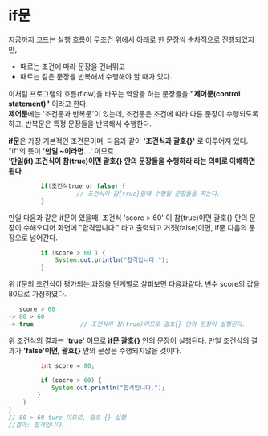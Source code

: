 # if문

지금까지 코드는 실행 흐름이 무조건 위에서 아래로 한 문장씩 순차적으로 진행되었지만,

* 때로는 조건에 따라 문장을 건너뛰고  
* 때로는 같은 문장을 반복해서 수행해야 할 때가 있다.

이처럼 프로그램의 흐름(flow)을 바꾸는 역할을 하는 문장들을 **"제어문(control statement)"** 이라고 한다. <br>
**제어문**에는 '조건문과 반복문'이 있는데, 조건문은 조건에 따라 다른 문장이 수행되도록 하고, 반복문은 특정 문장들을 반복해서 수행한다.

<span>**if문**</sapn>은 가장 기본적인 조건문이며, 다음과 같이 **'조건식과 괄호{}'** 로 이루어져 있다. "if"의 뜻이 **'만일 ~이라면...'** 이므로  <br>
'**만일(if) 조건식이 참(true)이면 괄호{} 안의 문장들을 수행하라 라는 의미로 이해하면된다.**
```java
         if(조건식true or false) {
                   // 조건식이 참{true}일때 수행될 문장들을 적는다.   
         }
```
만일 다음과 같은 if문이 있을때, 조건식 'score > 60' 이 참(true)이면 괄호{} 안의 문장이 수해오디어 화면에 "합격입니다." 라고 출력되고 거짓(false)이면, if문 다음의 문장으로 넘어간다.
```java
         if (score > 60 ) {
             System.out.println("합격입니다.");
         } 
```
위 if문의 조건식이 평가되는 과정을 단계별로 살펴보면 다음과같다. 변수 score의 값을 80으로 가정하였다.
```java
   score > 60
-> 80 > 60
-> true             // 조건식이 참(true)이므로 괄호{} 안의 문장이 실행된다.
```
위 조건식의 결과는 **'true'** 이므로 **if문 괄호{}** 안의 문장이 실행된다. 만일 조건식의 결과가 **'false'이면, 괄호{}** 안의 문장은 수행되지않을 것이다.
```java
         int score = 80;

         if (socre > 60) {
            System.out.println("합격입니다.");
        }
    }
}
// 80 > 60 ture 이므로, 괄호 {} 실행
//결과: 합격입니다.        
```
